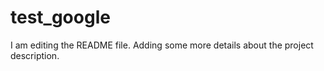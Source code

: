 # test_google

I am editing the README file. Adding some more details about the project description.
